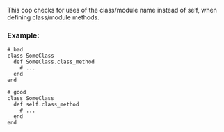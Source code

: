 This cop checks for uses of the class/module name instead of
self, when defining class/module methods.

### Example:
    # bad
    class SomeClass
      def SomeClass.class_method
        # ...
      end
    end

    # good
    class SomeClass
      def self.class_method
        # ...
      end
    end